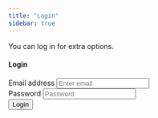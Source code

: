 ```yaml
---
title: "Login"
sidebar: true
---
```


You can log in for extra options.

<div class="card shadow-lg rounded-3">
<div class="card-body">
<h4 class="card-title text-center mb-4">Login</h4>
<form id="login-form">
<div class="mb-3">
<label for="email" class="form-label">Email address</label>
<input type="email" class="form-control" id="email" placeholder="Enter email" required>
</div>
<div class="mb-3">
<label for="password" class="form-label">Password</label>
<input type="password" class="form-control" id="password" placeholder="Password" required>
</div>
<button type="submit" class="btn btn-primary w-100">Login</button></form>
<div id="error-msg" class="alert alert-danger mt-3 d-none"></div>
</div>
</div>

<div id="app"></div>

<link href="https://cdn.jsdelivr.net/npm/bootstrap@5.3.7/dist/css/bootstrap.min.css" rel="stylesheet" integrity="sha384-LN+7fdVzj6u52u30Kp6M/trliBMCMKTyK833zpbD+pXdCLuTusPj697FH4R/5mcr" crossorigin="anonymous">
<script src="https://cdn.jsdelivr.net/npm/bootstrap@5.3.7/dist/js/bootstrap.bundle.min.js" integrity="sha384-ndDqU0Gzau9qJ1lfW4pNLlhNTkCfHzAVBReH9diLvGRem5+R9g2FzA8ZGN954O5Q" crossorigin="anonymous"></script>

<script src="https://cdn.auth0.com/js/auth0/9.28.0/auth0.min.js"></script>

<script>
// Configure Auth0 client
var webAuth = new auth0.WebAuth({
domain: 'dev-hij2adphqgx0e2ay.us.auth0.com',   // replace with your Auth0 domain
clientID: 'xqCwC4XzNpUGVdfw7yCJXjpDJNwZ6Baf',  
redirectUri: 'https://watdev-eu.github.io/model-ui',
responseType: 'token id_token',
scope: 'openid profile email'});

document.getElementById("login-form").addEventListener("submit", function(e) {
e.preventDefault();

var email = document.getElementById("email").value;
var password = document.getElementById("password").value;

webAuth.login({
realm: 'Username-Password-Authentication',
username: email,
password: password
}, function(err) {
if (err) {
document.getElementById("error-msg").textContent = err.description || "Login failed";
          document.getElementById("error-msg").classList.remove("d-none");
}})});
webAuth.parseHash(function(err, authResult) {
if (authResult && authResult.accessToken && authResult.idToken) {
window.location.hash = "";
alert("Login successful! Access Token: " + authResult.accessToken);
} else if (err) {
console.error("Error parsing hash:", err)}});
</script>
